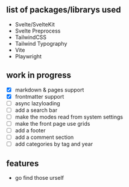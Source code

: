 ## list of packages/librarys used
- Svelte/SvelteKit
- Svelte Preprocess
- TailwindCSS
- Tailwind Typography
- Vite
- Playwright

## work in progress
- [x] markdown & pages support
- [x] frontmatter support
- [ ] async lazyloading
- [ ] add a search bar
- [ ] make the modes read from system settings
- [ ] make the front page use grids
- [ ] add a footer
- [ ] add a comment section
- [ ] add categories by tag and year

## features
- go find those urself

